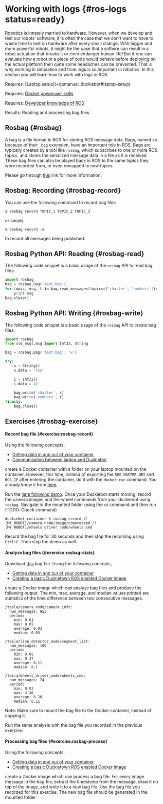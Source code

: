 

# Working with logs {#ros-logs status=ready}

Robotics is innately married to hardware. However, when we develop and test our robots' software, it is often the case that we don't want to have to waste time to test on hardware after every small change. With bigger and more powerful robots, it might be the case that a softwre can result in a robot actuation that breaks it or even endanger human life! But if one can evaluate how a robot or a piece of code would behave before deploying on the actual platform then quite some headaches can be prevented. That is why working in simulation and from logs is so important in robotics. In this section you will learn how to work with logs in ROS.


<div class='requirements' markdown='1'>
  Requires: [Laptop setup](+opmanual_duckiebot#laptop-setup)
  
  Requires: [Docker poweruser skills](#docker-poweruser)
  
  Requires: [Developer knowledge of ROS](#dt-infrastructure) 
  
  Results: Reading and processing bag files
</div>

<minitoc/>


## Rosbag {#rosbag}


A bag is a file format in ROS for storing ROS message data. Bags, named so because of their `.bag` extension, have an important role in ROS. Bags are typically created by a tool like `rosbag`, which subscribes to one or more ROS topics, and stores the serialized message data in a file as it is received. These bag files can also be played back in ROS to the same topics they were recorded from, or even remapped to new topics.


Please go through [this](http://wiki.ros.org/rosbag/Commandline) link for more information.

## Rosbag: Recording {#rosbag-record}

You can use the following command to record bag files

    $ rosbag record TOPIC_1 TOPIC_2 TOPIC_3

or simply

    $ rosbag record -a

to record all messages being published.


## Rosbag Python API: Reading {#rosbag-read}

The following code snippet is a basic usage of the `rosbag` API to read bag files:

```python
import rosbag
bag = rosbag.Bag('test.bag')
for topic, msg, t in bag.read_messages(topics=['chatter', 'numbers']):
    print msg
bag.close()
```

## Rosbag Python API: Writing {#rosbag-write}

The following code snippet is a basic usage of the `rosbag` API to create bag files:

```python
import rosbag
from std_msgs.msg import Int32, String

bag = rosbag.Bag('test.bag', 'w')

try:
    s = String()
    s.data = 'foo'

    i = Int32()
    i.data = 42

    bag.write('chatter', s)
    bag.write('numbers', i)
finally:
    bag.close()
```

## Exercises {#rosbag-exercise}


#### Record bag file {#exercise:rosbag-record}

Using the following concepts, 

- [Getting data in and out of your container](#docker-poweruser)
- [Communication between laptop and Duckiebot](#ros-multi-agent)

create a Docker container with a folder on your laptop mounted on the container. However, this time, instead of exporting the `ROS_MASTER_URI` and `ROS_IP` after entering the container, do it with the `docker run` command. You already know it from [here](#exercise:ex-docker-envvar).

Run the [lane following demo](+opmanual_duckiebot#demo-lane-following). Once your Duckiebot starts moving, record the camera images and the wheel commands from your duckiebot using `rosbag`. Navigate to the mounted folder using the `cd` command and then run (TODO: Check command)

    duckiebot-container $ rosbag record /![MY_ROBOT]/camera_node/image/compressed /![MY_ROBOT]/wheels_driver_node/wheels_cmd
  
Record the bag file for 30 seconds and then stop the recording using `Ctrl+C`. Then stop the demo as well.

#### Analyze bag files {#exercise:rosbag-stats}

Download [this](https://www.dropbox.com/s/11t9p8efzjy1az9/example_rosbag_H3.bag?dl=1) bag file. Using the following concepts,

- [Getting data in and out of your container](#docker-poweruser)
- [Creating a basic Duckietown ROS enabled Docker image](#basic-structure)

create a Docker image which can analyze bag files and produce the following output. The min, max, average, and median values printed are statistics of the time difference between two consecutive messages. 

```
/tesla/camera_node/camera_info:
  num_messages: 653
  period:
    min: 0.01
    max: 0.05
    average: 0.03
    median: 0.03

/tesla/line_detector_node/segment_list:
  num_messages: 198
  period:
    min: 0.08
    max: 0.17
    average: 0.11
    median: 0.1

/tesla/wheels_driver_node/wheels_cmd:
  num_messages: 74
  period:
    min: 0.02
    max: 4.16
    average: 0.26
    median: 0.11
``` 
Note: Make sure to mount the bag file to the Docker container, instead of copying it. 

Run the same analysis with the bag file you recorded in the previous exercise.

#### Processing bag files {#exercise:rosbag-process}

Using the following concepts, 

- [Getting data in and out of your container](#docker-poweruser)
- [Creating a basic Duckietown ROS enabled Docker image](#basic-structure)


create a Docker image which can process a bag file. For every image message in the bag file, extract the timestamp from the message, draw it on top of the image, and write it to a new bag file. Use the bag file you recorded for this exercise. The new bag file should be generated in the mounted folder.
